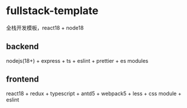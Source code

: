 # fullstack-template

全栈开发模板，react18 + node18

## backend

nodejs(18+) + express + ts + eslint + prettier + es modules

## frontend

react18 + redux + typescript + antd5 + webpack5 + less + css module + eslint
